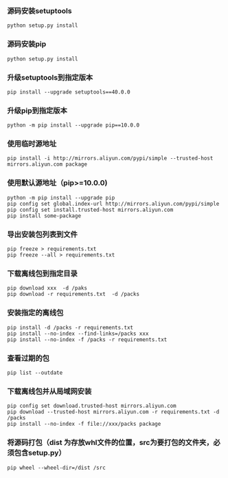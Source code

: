 ### 源码安装setuptools
```
python setup.py install
```

### 源码安装pip
```
python setup.py install
```

### 升级setuptools到指定版本 
```
pip install --upgrade setuptools==40.0.0
```

### 升级pip到指定版本
```
python -m pip install --upgrade pip==10.0.0
```

### 使用临时源地址
```
pip install -i http://mirrors.aliyun.com/pypi/simple --trusted-host mirrors.aliyun.com package
```

### 使用默认源地址（pip>=10.0.0) 
```
python -m pip install --upgrade pip
pip config set global.index-url http://mirrors.aliyun.com/pypi/simple
pip config set install.trusted-host mirrors.aliyun.com
pip install some-package
```

### 导出安装包列表到文件
```
pip freeze > requirements.txt
pip freeze --all > requirements.txt
```

### 下载离线包到指定目录
```
pip download xxx  -d /paks
pip download -r requirements.txt  -d /packs
```

### 安装指定的离线包
```
pip install -d /packs -r requirements.txt
pip install --no-index --find-links=/packs xxx
pip install --no-index -f /packs -r requirements.txt
```

### 查看过期的包
```
pip list --outdate
```

### 下载离线包并从局域网安装
```
pip config set download.trusted-host mirrors.aliyun.com
pip download --trusted-host mirrors.aliyun.com -r requirements.txt -d /packs
pip install --no-index -f file://xxx/packs package
```

### 将源码打包（dist 为存放whl文件的位置，src为要打包的文件夹，必须包含setup.py）
```
pip wheel --wheel-dir=/dist /src
```
